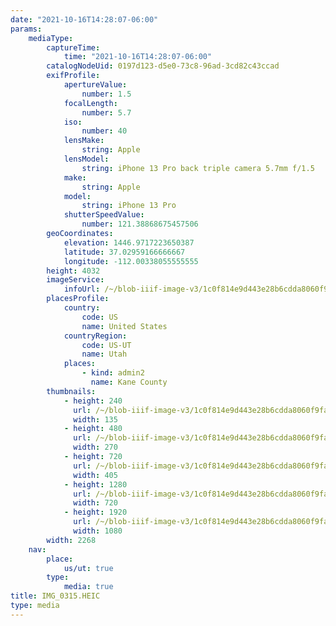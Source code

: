 ```yaml
---
date: "2021-10-16T14:28:07-06:00"
params:
    mediaType:
        captureTime:
            time: "2021-10-16T14:28:07-06:00"
        catalogNodeUid: 0197d123-d5e0-73c8-96ad-3cd82c43ccad
        exifProfile:
            apertureValue:
                number: 1.5
            focalLength:
                number: 5.7
            iso:
                number: 40
            lensMake:
                string: Apple
            lensModel:
                string: iPhone 13 Pro back triple camera 5.7mm f/1.5
            make:
                string: Apple
            model:
                string: iPhone 13 Pro
            shutterSpeedValue:
                number: 121.38868675457506
        geoCoordinates:
            elevation: 1446.9717223650387
            latitude: 37.02959166666667
            longitude: -112.00338055555555
        height: 4032
        imageService:
            infoUrl: /~/blob-iiif-image-v3/1c0f814e9d443e28b6cdda8060f9fa2012c69e63fb38d5ac59570b3aad3bb2a0/info.json
        placesProfile:
            country:
                code: US
                name: United States
            countryRegion:
                code: US-UT
                name: Utah
            places:
                - kind: admin2
                  name: Kane County
        thumbnails:
            - height: 240
              url: /~/blob-iiif-image-v3/1c0f814e9d443e28b6cdda8060f9fa2012c69e63fb38d5ac59570b3aad3bb2a0/full/135%2C240/0/default.jpg
              width: 135
            - height: 480
              url: /~/blob-iiif-image-v3/1c0f814e9d443e28b6cdda8060f9fa2012c69e63fb38d5ac59570b3aad3bb2a0/full/270%2C480/0/default.jpg
              width: 270
            - height: 720
              url: /~/blob-iiif-image-v3/1c0f814e9d443e28b6cdda8060f9fa2012c69e63fb38d5ac59570b3aad3bb2a0/full/405%2C720/0/default.jpg
              width: 405
            - height: 1280
              url: /~/blob-iiif-image-v3/1c0f814e9d443e28b6cdda8060f9fa2012c69e63fb38d5ac59570b3aad3bb2a0/full/720%2C1280/0/default.jpg
              width: 720
            - height: 1920
              url: /~/blob-iiif-image-v3/1c0f814e9d443e28b6cdda8060f9fa2012c69e63fb38d5ac59570b3aad3bb2a0/full/1080%2C1920/0/default.jpg
              width: 1080
        width: 2268
    nav:
        place:
            us/ut: true
        type:
            media: true
title: IMG_0315.HEIC
type: media
---
```

